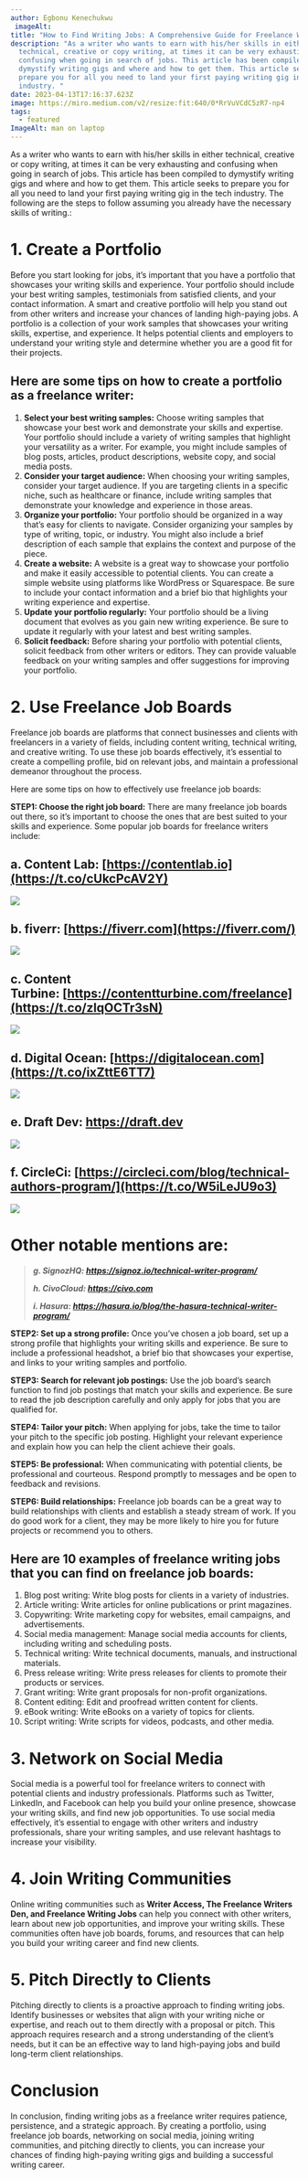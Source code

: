 ```yaml
---
author: Egbonu Kenechukwu
 imageAlt:
title: "How to Find Writing Jobs: A Comprehensive Guide for Freelance Writers"
description: "As a writer who wants to earn with his/her skills in either
  technical, creative or copy writing, at times it can be very exhausting and
  confusing when going in search of jobs. This article has been compiled to
  dymystify writing gigs and where and how to get them. This article seeks to
  prepare you for all you need to land your first paying writing gig in the tech
  industry. "
date: 2023-04-13T17:16:37.623Z
image: https://miro.medium.com/v2/resize:fit:640/0*RrVuVCdC5zR7-np4
tags:
  - featured
ImageAlt: man on laptop
---
```

As a writer who wants to earn with his/her skills in either technical, creative or copy writing, at times it can be very exhausting and confusing when going in search of jobs. This article has been compiled to dymystify writing gigs and where and how to get them. This article seeks to prepare you for all you need to land your first paying writing gig in the tech industry. The following are the steps to follow assuming you already have the necessary skills of writing.:

# 1. Create a Portfolio

Before you start looking for jobs, it’s important that you have a portfolio that showcases your writing skills and experience. Your portfolio should include your best writing samples, testimonials from satisfied clients, and your contact information. A smart and creative portfolio will help you stand out from other writers and increase your chances of landing high-paying jobs. A portfolio is a collection of your work samples that showcases your writing skills, expertise, and experience. It helps potential clients and employers to understand your writing style and determine whether you are a good fit for their projects.

## Here are some tips on how to create a portfolio as a freelance writer:

1. **Select your best writing samples:** Choose writing samples that showcase your best work and demonstrate your skills and expertise. Your portfolio should include a variety of writing samples that highlight your versatility as a writer. For example, you might include samples of blog posts, articles, product descriptions, website copy, and social media posts.
2. **Consider your target audience:** When choosing your writing samples, consider your target audience. If you are targeting clients in a specific niche, such as healthcare or finance, include writing samples that demonstrate your knowledge and experience in those areas.
3. **Organize your portfolio:** Your portfolio should be organized in a way that’s easy for clients to navigate. Consider organizing your samples by type of writing, topic, or industry. You might also include a brief description of each sample that explains the context and purpose of the piece.
4. **Create a website:** A website is a great way to showcase your portfolio and make it easily accessible to potential clients. You can create a simple website using platforms like WordPress or Squarespace. Be sure to include your contact information and a brief bio that highlights your writing experience and expertise.
5. **Update your portfolio regularly:** Your portfolio should be a living document that evolves as you gain new writing experience. Be sure to update it regularly with your latest and best writing samples.
6. **Solicit feedback:** Before sharing your portfolio with potential clients, solicit feedback from other writers or editors. They can provide valuable feedback on your writing samples and offer suggestions for improving your portfolio.

# **2. Use Freelance Job Boards**

Freelance job boards are platforms that connect businesses and clients with freelancers in a variety of fields, including content writing, technical writing, and creative writing. To use these job boards effectively, it’s essential to create a compelling profile, bid on relevant jobs, and maintain a professional demeanor throughout the process.

Here are some tips on how to effectively use freelance job boards:

**STEP1: Choose the right job board:** There are many freelance job boards out there, so it’s important to choose the ones that are best suited to your skills and experience. Some popular job boards for freelance writers include:

## **a. Content Lab: [https://contentlab.io](https://t.co/cUkcPcAV2Y)**

![](https://miro.medium.com/v2/resize:fit:525/1*h6HyuPFv_O8irXOPvqGUJA.png)

## **b. fiverr: [https://fiverr.com](https://fiverr.com/)**

![](https://miro.medium.com/v2/resize:fit:525/0*N-EI9xZ4h41WQ-LJ.png)

## **c. Content Turbine: [https://contentturbine.com/freelance](https://t.co/zIqOCTr3sN)**

![](https://miro.medium.com/v2/resize:fit:525/1*BAaEET6JJQnJafym8o4jxA.png)

## **d. Digital Ocean: [https://digitalocean.com](https://t.co/ixZttE6TT7)**

![](https://miro.medium.com/v2/resize:fit:525/1*Odds-7_jVOmYfJYaHEB_QQ.png)

## **e. Draft Dev: https://draft.dev**

![](https://miro.medium.com/v2/resize:fit:525/1*_H8GhYzRsBmr7PC0IHPmVQ.png)

## f. CircleCi: [https://circleci.com/blog/technical-authors-program/](https://t.co/W5iLeJU9o3)

![](https://miro.medium.com/v2/resize:fit:525/1*uG-M-qgnjIqqTq7tKl80Dg.png)

# Other notable mentions are:

> ***g. SignozHQ: https://signoz.io/technical-writer-program/***
>
> ***h. CivoCloud: https://civo.com***
>
> ***i. Hasura: https://hasura.io/blog/the-hasura-technical-writer-program/***

**STEP2: Set up a strong profile:** Once you’ve chosen a job board, set up a strong profile that highlights your writing skills and experience. Be sure to include a professional headshot, a brief bio that showcases your expertise, and links to your writing samples and portfolio.

**STEP3: Search for relevant job postings:** Use the job board’s search function to find job postings that match your skills and experience. Be sure to read the job description carefully and only apply for jobs that you are qualified for.

**STEP4: Tailor your pitch:** When applying for jobs, take the time to tailor your pitch to the specific job posting. Highlight your relevant experience and explain how you can help the client achieve their goals.

**STEP5: Be professional:** When communicating with potential clients, be professional and courteous. Respond promptly to messages and be open to feedback and revisions.

**STEP6: Build relationships:** Freelance job boards can be a great way to build relationships with clients and establish a steady stream of work. If you do good work for a client, they may be more likely to hire you for future projects or recommend you to others.

## Here are 10 examples of freelance writing jobs that you can find on freelance job boards:

1. Blog post writing: Write blog posts for clients in a variety of industries.
2. Article writing: Write articles for online publications or print magazines.
3. Copywriting: Write marketing copy for websites, email campaigns, and advertisements.
4. Social media management: Manage social media accounts for clients, including writing and scheduling posts.
5. Technical writing: Write technical documents, manuals, and instructional materials.
6. Press release writing: Write press releases for clients to promote their products or services.
7. Grant writing: Write grant proposals for non-profit organizations.
8. Content editing: Edit and proofread written content for clients.
9. eBook writing: Write eBooks on a variety of topics for clients.
10. Script writing: Write scripts for videos, podcasts, and other media.

# 3. Network on Social Media

Social media is a powerful tool for freelance writers to connect with potential clients and industry professionals. Platforms such as Twitter, LinkedIn, and Facebook can help you build your online presence, showcase your writing skills, and find new job opportunities. To use social media effectively, it’s essential to engage with other writers and industry professionals, share your writing samples, and use relevant hashtags to increase your visibility.

# 4. Join Writing Communities

Online writing communities such as **Writer Access, The Freelance Writers Den, and Freelance Writing Jobs** can help you connect with other writers, learn about new job opportunities, and improve your writing skills. These communities often have job boards, forums, and resources that can help you build your writing career and find new clients.

# 5. Pitch Directly to Clients

Pitching directly to clients is a proactive approach to finding writing jobs. Identify businesses or websites that align with your writing niche or expertise, and reach out to them directly with a proposal or pitch. This approach requires research and a strong understanding of the client’s needs, but it can be an effective way to land high-paying jobs and build long-term client relationships.

# Conclusion

In conclusion, finding writing jobs as a freelance writer requires patience, persistence, and a strategic approach. By creating a portfolio, using freelance job boards, networking on social media, joining writing communities, and pitching directly to clients, you can increase your chances of finding high-paying writing gigs and building a successful writing career.